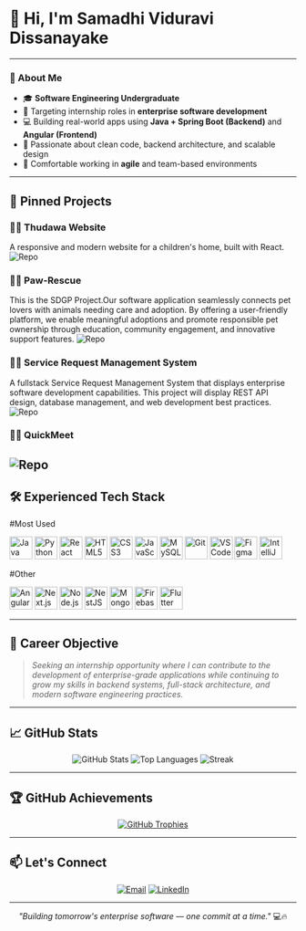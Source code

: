 # 👋 Hi, I'm **Samadhi Viduravi Dissanayake**

---

### 🚀 About Me

- 🎓 **Software Engineering Undergraduate**  
- 💼 Targeting internship roles in **enterprise software development**  
- 💻 Building real-world apps using **Java + Spring Boot (Backend)** and **Angular (Frontend)**  
- 🧠 Passionate about clean code, backend architecture, and scalable design  
- 🤝 Comfortable working in **agile** and team-based environments  

---
## 📌 Pinned Projects

### 🧑‍💻 Thudawa Website  
A responsive and modern website for a children's home, built with React.  
![Repo](https://github.com/Dulan19/Thudawa_Website)

### 🧑‍💻 Paw-Rescue  
This is the SDGP Project.Our software application seamlessly connects pet lovers with animals needing care and adoption. By offering a user-friendly platform, we enable meaningful adoptions and promote responsible pet ownership through education, community engagement, and innovative support features.
![Repo](https://github.com/Shribodhi/SDGP-PawRescue)

### 🧑‍💻 Service Request Management System 
A fullstack Service Request Management System that displays enterprise software development capabilities. This project will display REST API design, database management, and web development best practices.
![Repo](https://github.com/SamadhiViduravi/Service-Request-Management-System)

### 🧑‍💻 QuickMeet
![Repo]([https://github.com/SamadhiViduravi/Service-Request-Management-System](https://github.com/SamadhiViduravi/QuickMeet))
---
## 🛠️ Experienced Tech Stack
#Most Used
<p align="left">
  <img src="https://cdn.jsdelivr.net/gh/devicons/devicon/icons/java/java-original.svg" width="40" height="40" alt="Java"/>
  <img src="https://cdn.jsdelivr.net/gh/devicons/devicon/icons/python/python-original.svg" width="40" height="40" alt="Python"/>
  <img src="https://cdn.jsdelivr.net/gh/devicons/devicon/icons/react/react-original.svg" width="40" height="40" alt="React"/>
  <img src="https://cdn.jsdelivr.net/gh/devicons/devicon/icons/html5/html5-original.svg" width="40" height="40" alt="HTML5"/>
  <img src="https://cdn.jsdelivr.net/gh/devicons/devicon/icons/css3/css3-original.svg" width="40" height="40" alt="CSS3"/>
  <img src="https://cdn.jsdelivr.net/gh/devicons/devicon/icons/javascript/javascript-original.svg" width="40" height="40" alt="JavaScript"/>
  <img src="https://cdn.jsdelivr.net/gh/devicons/devicon/icons/mysql/mysql-original.svg" width="40" height="40" alt="MySQL"/>
  <img src="https://cdn.jsdelivr.net/gh/devicons/devicon/icons/git/git-original.svg" width="40" height="40" alt="Git"/>
  <img src="https://cdn.jsdelivr.net/gh/devicons/devicon/icons/vscode/vscode-original.svg" width="40" height="40" alt="VS Code"/>
  <img src="https://cdn.jsdelivr.net/gh/devicons/devicon/icons/figma/figma-original.svg" width="40" height="40" alt="Figma"/>
  <img src="https://cdn.jsdelivr.net/gh/devicons/devicon/icons/intellij/intellij-original.svg" width="40" height="40" alt="IntelliJ IDEA"/>
</p>
#Other
<p align="left">
  <img src="https://cdn.jsdelivr.net/gh/devicons/devicon/icons/angularjs/angularjs-original.svg" width="40" height="40" alt="Angular"/>
  <img src="https://cdn.jsdelivr.net/gh/devicons/devicon/icons/nextjs/nextjs-original.svg" width="40" height="40" alt="Next.js"/>
  <img src="https://cdn.jsdelivr.net/gh/devicons/devicon/icons/nodejs/nodejs-original.svg" width="40" height="40" alt="Node.js"/>
  <img src="https://cdn.jsdelivr.net/gh/devicons/devicon/icons/nestjs/nestjs-plain.svg" width="40" height="40" alt="NestJS"/>
  <img src="https://cdn.jsdelivr.net/gh/devicons/devicon/icons/mongodb/mongodb-original.svg" width="40" height="40" alt="MongoDB"/>
  <img src="https://www.vectorlogo.zone/logos/firebase/firebase-icon.svg" width="40" height="40" alt="Firebase"/>
  <img src="https://cdn.jsdelivr.net/gh/devicons/devicon/icons/flutter/flutter-original.svg" width="40" height="40" alt="Flutter"/>
</p>

---

## 🎯 Career Objective

> *Seeking an internship opportunity where I can contribute to the development of enterprise-grade applications while continuing to grow my skills in backend systems, full-stack architecture, and modern software engineering practices.*

---

## 📈 GitHub Stats

<div align="center">

![GitHub Stats](https://github-readme-stats.vercel.app/api?username=SamadhiViduravi&show_icons=true&theme=tokyonight&hide_border=true&count_private=true)
![Top Languages](https://github-readme-stats.vercel.app/api/top-langs/?username=SamadhiViduravi&layout=compact&theme=tokyonight&hide_border=true)
![Streak](https://github-readme-streak-stats.herokuapp.com/?user=SamadhiViduravi&theme=tokyonight&hide_border=true)

</div>

---

## 🏆 GitHub Achievements

<div align="center">
  
[![GitHub Trophies](https://github-profile-trophy.vercel.app/?username=SamadhiViduravi&theme=tokyonight&no-frame=true&row=1&column=6)](https://github.com/ryo-ma/github-profile-trophy)

</div>

---

## 📫 Let's Connect

<div align="center">

[![Email](https://img.shields.io/badge/Email-s.viduravee@gmail.com-D14836?style=for-the-badge&logo=gmail&logoColor=white)](mailto:s.viduravee@gmail.com)
[![LinkedIn](https://img.shields.io/badge/LinkedIn-Samadhi_Dissanayake-0077B5?style=for-the-badge&logo=linkedin&logoColor=white)](https://linkedin.com/in/samadhi-dissanayake-3682a63)

</div>

---

<div align="center">

*"Building tomorrow's enterprise software — one commit at a time."* 💻🔥


</div>
